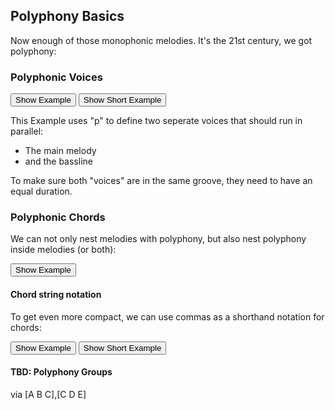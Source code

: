 ## Polyphony Basics

Now enough of those monophonic melodies. It's the 21st century, we got polyphony:

### Polyphonic Voices

<button id="example-funkytownPoly">Show Example</button>
<button id="example-funkytownPolyShort">Show Short Example</button>

This Example uses "p" to define two seperate voices that should run in parallel:

- The main melody
- and the bassline

To make sure both "voices" are in the same groove, they need to have an equal duration.

### Polyphonic Chords

We can not only nest melodies with polyphony, but also nest polyphony inside melodies (or both):

<button id="example-funkytownPolyB">Show Example</button>

#### Chord string notation

To get even more compact, we can use commas as a shorthand notation for chords:

<button id="example-funkytownPolyC">Show Example</button>
<button id="example-funkytownPolyCShort">Show Short Example</button>

#### TBD: Polyphony Groups

via [A B C],[C D E]
